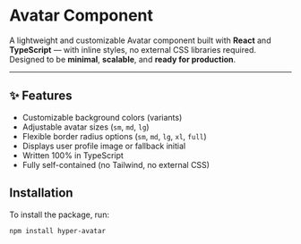 # Avatar Component

A lightweight and customizable Avatar component built with **React** and **TypeScript** — with inline styles, no external CSS libraries required.  
Designed to be **minimal**, **scalable**, and **ready for production**.

---

## ✨ Features

- Customizable background colors (variants)
- Adjustable avatar sizes (`sm`, `md`, `lg`)
- Flexible border radius options (`sm`, `md`, `lg`, `xl`, `full`)
- Displays user profile image or fallback initial
- Written 100% in TypeScript
- Fully self-contained (no Tailwind, no external CSS)

## Installation

To install the package, run:

```bash
npm install hyper-avatar
```
